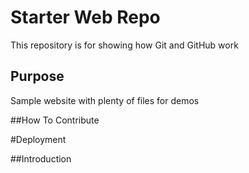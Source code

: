 # Starter Web Repo

This repository is for showing how Git and GitHub work

## Purpose

Sample website with plenty of files for demos

##How To Contribute

#Deployment

##Introduction